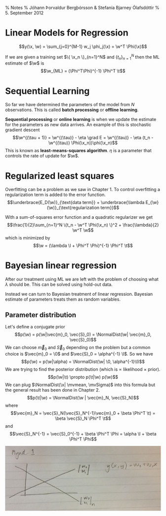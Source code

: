 % Notes
% Jóhann Þorvaldur Bergþórsson & Stefanía Bjarney Ólafsdóttir
% 5. September 2012

# Linear Models for Regression

$$y(\x, \w) = \sum_{j=0}^{M-1} w_j \phi_j(\x) = \w^T \Phi(\x)$$

If we are given a training set $\{ \x_n \}_{n=1}^N$ and $\{ t_n \}_{n=1}^N$ then the ML estimate of $\w$ is
$$\w_{ML} = (\Phi^T\Phi)^{-1} \Phi^T \t$$

# Sequential Learning

So far we have determined the parameters of the model from $N$ observations. This is called **batch processing** or **offline learning**.

**Sequential processing** or **online learning** is when we update the estimate for the parameters as new data arrives. An example of this is stochastic gradient descent
$$\w^{(\tau + 1)} = \w^{(\tau)} - \eta \grad E = \w^{(\tau)} - \eta (t_n - \w^{(\tau)} \Phi(\x_n))\phi(\x_n)$$
This is known as **least-means-squares algorithm**. $\eta$ is a parameter that controls the rate of update for $\w$.

# Regularized least squares

Overfitting can be a problem as we saw in Chapter 1. To control overfitting a regularization term is added to the error function.
$$\underbrace{E_D(\w)}_{\text{data term}} + \underbrace{\lambda E_{\w}(\w)}_{\text{regularization term}}$$

With a sum-of-squares error function and a quadratic regularizer we get
$$\frac{1}{2}\sum_{n=1}^N \{t_n - \w^T \Phi(\x_n) \}^2 + \frac{\lambda}{2} \w^T \w$$
which is minimized by
$$\w = (\lambda \I + \Phi^T \Phi)^{-1} \Phi^T \t$$

# Bayesian linear regression

After our treatment using ML we are left with the problem of choosing what $\lambda$ should be. This can be solved using hold-out data.

Instead we can turn to Bayesian treatment of linear regression. Bayesian estimate of parameters treats them as random variables.

## Parameter distribution

Let's define a conjugate prior
$$p(\w) = p(\w|\vec{m}_0, \vec{S}_0) = \NormalDist(\w| \vec{m}_0, \vec{S}_0)$$
We can choose $\vec{m}_0$ and $\vec{S}_0$ depending on the problem but a common choice is $\vec{m}_0 = \0$ and $\vec{S}_0 = \alpha^{-1} \I$. So we have
$$p(\w) = p(\w|\alpha) = \NormalDist(\w| \0, \alpha^{-1}\I)$$
We are trying to find the posterior distribution (which is $\propto$ likelihood $\times$ prior).
$$p(\w|\t) \propto p(\t|\w) p(\w)$$
We can plug $\NormalDist(\x| \mvmean, \mvSigma)$ into this formula but the general result has been done in Chapter 2.
$$p(\t|\w) = \NormalDist(\w | \vec{m}_N, \vec{S}_N)$$
where
$$\vec{m}_N = \vec{S}_N(\vec{S}_N^{-1}\vec{m}_0 + \beta \Phi^T \t) = \beta \vec{S}_N \Phi^T \t$$
and
$$\vec{S}_N^{-1} = \vec{S}_0^{-1} + \beta \Phi^T \Phi = \alpha \I + \beta \Phi^T \Phi$$

![](img/2012-09-05-1.jpg)